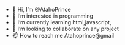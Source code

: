 - 👋 Hi, I’m @AtahoPrince
- 👀 I’m interested in programming
- 🌱 I’m currently learning html,javascript,
- 💞️ I’m looking to collaborate on any project
- 📫 How to reach me Atahoprince@gmail

<!---
AtahoPrince/AtahoPrince is a ✨ special ✨ repository because its `README.md` (this file) appears on your GitHub profile.
You can click the Preview link to take a look at your changes.
--->
